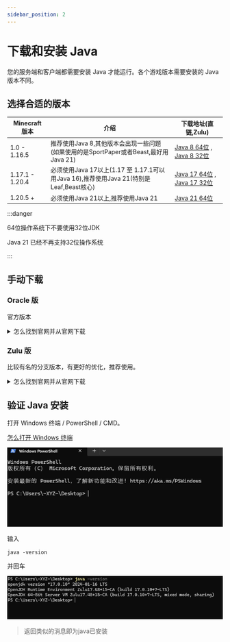 ```yaml
---
sidebar_position: 2
---
```


# 下载和安装 Java

您的服务端和客户端都需要安装 Java 才能运行。各个游戏版本需要安装的 Java 版本不同。

## 选择合适的版本

| Minecraft 版本    | 介绍                                                                  | 下载地址(直链,Zulu)                                                                                                                                                              |
|-----------------|---------------------------------------------------------------------|----------------------------------------------------------------------------------------------------------------------------------------------------------------------------|
| 1.0 - 1.16.5    | 推荐使用Java 8,其他版本会出现一些问题(如果使用的是SportPaper或者Beast,最好用Java 21)          | [Java 8 64位](https://cdn.azul.com/zulu/bin/zulu8.78.0.19-ca-jdk8.0.412-win_x64.msi) , [Java 8 32位](https://cdn.azul.com/zulu/bin/zulu8.78.0.19-ca-jdk8.0.412-win_i686.msi) |
| 1.17.1 - 1.20.4 | 必须使用Java 17以上(1.17 至 1.17.1可以用Java 16),推荐使用Java 21(特别是Leaf,Beast核心) | [Java 17 64位](https://cdn.azul.com/zulu/bin/zulu17.50.19-ca-jdk17.0.11-win_x64.msi) , [Java 17 32位](https://cdn.azul.com/zulu/bin/zulu17.50.19-ca-jdk17.0.11-win_i686.msi) |
| 1.20.5 +        | 必须使用Java 21以上,推荐使用Java 21                                           | [Java 21 64位](https://cdn.azul.com/zulu/bin/zulu21.34.19-ca-jdk21.0.3-win_x64.msi)                                                                                         |

:::danger

64位操作系统下不要使用32位JDK

Java 21 已经不再支持32位操作系统

:::

## 手动下载

### Oracle 版

官方版本


<details>
  <summary>怎么找到官网并从官网下载</summary>

![](_images/Oracle-1.png)
![](_images/Oracle-2.png)
![](_images/Oracle-3.png)
![](_images/Oracle-4.png)

> 如果再往下翻的话可以看到 Java 8 / 11。

![](_images/Oracle-5.png)

> 但是在这里 Java 8 需要登录才能下载。
>
> 你可以在下方链接直接下载 Java 8。
>
> > https://www.java.com/zh-CN/download/
</details>

### Zulu 版

比较有名的分支版本，有更好的优化，推荐使用。

<details>
<summary>怎么找到官网并从官网下载</summary>
![](_images/Zulu-1.png)

> 往下翻，找到这个，选择你想要的版本

![](_images/Zulu-2.png)

> 找到64-bit (64位) （如果你的电脑是32位的，不建议开服。）。

![](_images/Zulu-3.png)

> 如果您不能安装此软件（如不兼容），请关闭此文档，且**不要向**文档编写者们提问，感谢。
</details>


## 验证 Java 安装

打开 Windows 终端 / PowerShell / CMD。

[怎么打开 Windows 终端](https://cn.bing.com/search?q=%E6%80%8E%E4%B9%88%E6%89%93%E5%BC%80windows%E6%8E%A7%E5%88%B6%E5%8F%B0)

![](_images/cmd-1.png)

输入

```
java -version
```

并回车

![](_images/cmd-2.png)

> 返回类似的消息即为java已安装
